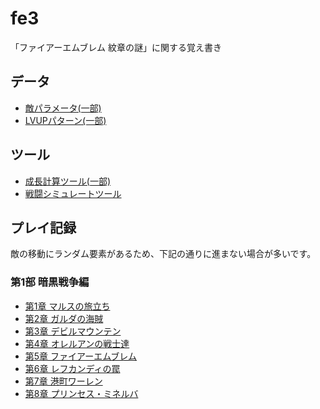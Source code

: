 # fe3
「ファイアーエムブレム 紋章の謎」に関する覚え書き

## データ

* [敵パラメータ(一部)](data/enemy.md)
* [LVUPパターン(一部)](data/lvup.md)

## ツール

* [成長計算ツール(一部)](tools/grow-tool.js)
* [戦闘シミュレートツール](tools/battle-tool.js)

## プレイ記録

敵の移動にランダム要素があるため、下記の通りに進まない場合が多いです。

### 第1部 暗黒戦争編

* [第1章 マルスの旅立ち](logs/1-1.md)
* [第2章 ガルダの海賊](logs/1-2.md)
* [第3章 デビルマウンテン](logs/1-3.md)
* [第4章 オレルアンの戦士達](logs/1-4.md)
* [第5章 ファイアーエムブレム](logs/1-5.md)
* [第6章 レフカンディの罠](logs/1-6.md)
* [第7章 港町ワーレン](logs/1-7.md)
* [第8章 プリンセス・ミネルバ](logs/1-8.md)
